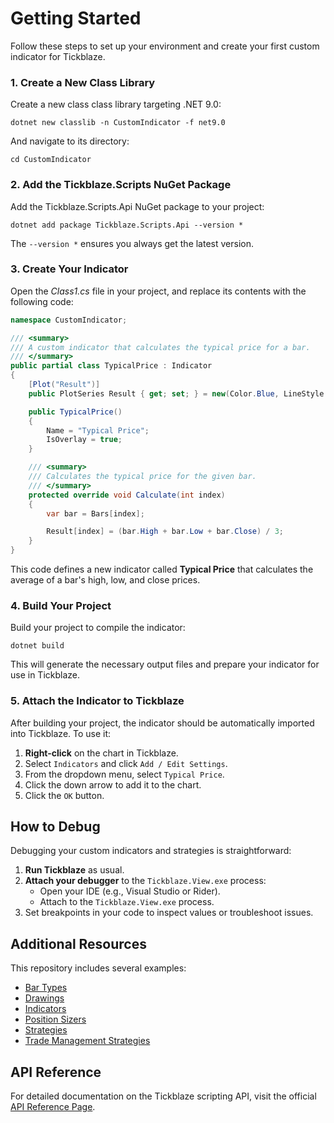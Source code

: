 # Getting Started

Follow these steps to set up your environment and create your first custom indicator for Tickblaze.

### 1. Create a New Class Library

Create a new class class library targeting .NET 9.0:

```
dotnet new classlib -n CustomIndicator -f net9.0
```

And navigate to its directory:

```
cd CustomIndicator
```

### 2. Add the Tickblaze.Scripts NuGet Package

Add the Tickblaze.Scripts.Api NuGet package to your project:

```
dotnet add package Tickblaze.Scripts.Api --version *
```

The `--version *` ensures you always get the latest version.

### 3. Create Your Indicator

Open the _Class1.cs_ file in your project, and replace its contents with the following code:

```cs
namespace CustomIndicator;

/// <summary>
/// A custom indicator that calculates the typical price for a bar.
/// </summary>
public partial class TypicalPrice : Indicator
{
    [Plot("Result")]
    public PlotSeries Result { get; set; } = new(Color.Blue, LineStyle.Solid, 1);

    public TypicalPrice()
    {
        Name = "Typical Price";
        IsOverlay = true;
    }

    /// <summary>
    /// Calculates the typical price for the given bar.
    /// </summary>
    protected override void Calculate(int index)
    {
        var bar = Bars[index];

        Result[index] = (bar.High + bar.Low + bar.Close) / 3;
    }
}
```

This code defines a new indicator called **Typical Price** that calculates the average of a bar's high, low, and close prices.

### 4. Build Your Project

Build your project to compile the indicator:

```
dotnet build
```

This will generate the necessary output files and prepare your indicator for use in Tickblaze.

### 5. Attach the Indicator to Tickblaze

After building your project, the indicator should be automatically imported into Tickblaze. To use it:

1. **Right-click** on the chart in Tickblaze.
2. Select `Indicators` and click `Add / Edit Settings`.
3. From the dropdown menu, select `Typical Price`.
4. Click the down arrow to add it to the chart.
5. Click the `OK` button.

## How to Debug

Debugging your custom indicators and strategies is straightforward:

1. **Run Tickblaze** as usual.
2. **Attach your debugger** to the `Tickblaze.View.exe` process:
   - Open your IDE (e.g., Visual Studio or Rider).
   - Attach to the `Tickblaze.View.exe` process.
3. Set breakpoints in your code to inspect values or troubleshoot issues.

## Additional Resources

This repository includes several examples:

- [Bar Types](./src/BarTypes/)
- [Drawings](./src/Drawings/)
- [Indicators](./src/Indicators/)
- [Position Sizers](./src/PositionSizers/)
- [Strategies](./src/Strategies/)
- [Trade Management Strategies](./src/TradeManagementStrategies/)

## API Reference
For detailed documentation on the Tickblaze scripting API, visit the official [API Reference Page](https://tickblaze.github.io/Tickblaze.Scripts/).
